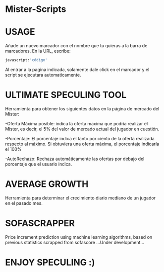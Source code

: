 # Mister-Scripts

# USAGE
Añade un nuevo marcador con el nombre que tu quieras a la barra de marcadores. En la URL, escribe: 
```bash 
javascript:'código' 
```
Al entrar a la pagina indicada, solamente dale click en el marcador y el script se ejecutara automaticamente.

# ULTIMATE SPECULING TOOL
Herramienta para obtener los siguientes datos en la página de mercado del Mister:

-Oferta Máxima posible: indica la oferta maxima que podría realizar el Mister, es decir, el 5% del valor de mercado actual del jugador en cuestión.

-Porcentaje: El porcentaje indica el tanto por ciento de la oferta realizada respecto al máximo. Si obtuviera una oferta máxima, el porcentaje indicaría el 100%

-AutoRechazo: Rechaza automáticamente las ofertas por debajo del porcentaje que el usuario indica.

# AVERAGE GROWTH
Herramienta para determinar el crecimiento diario mediano de un jugador en el pasado mes.

# SOFASCRAPPER
Price increment prediction using machine learning algorithms, based on previous statistics scrapped from sofascore
...Under development...

# ENJOY SPECULING :)
